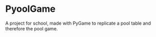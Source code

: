 # PyoolGame
A project for school, made with PyGame to replicate a pool table and therefore the pool game.

